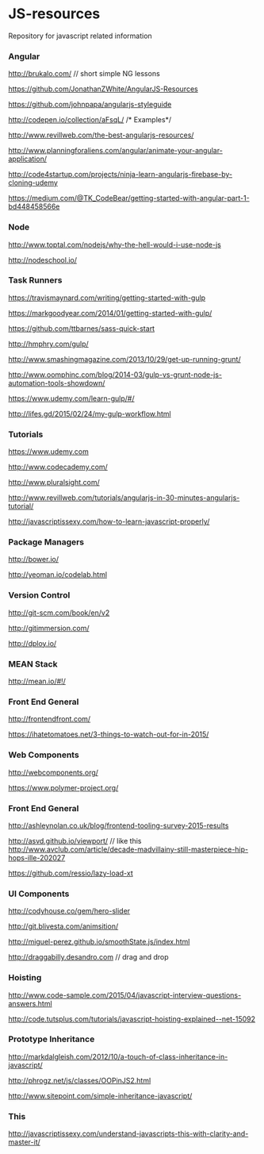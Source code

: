 JS-resources
============

Repository for javascript related information

<h3>Angular</h3>

http://brukalo.com/  // short simple NG lessons

https://github.com/JonathanZWhite/AngularJS-Resources

https://github.com/johnpapa/angularjs-styleguide

http://codepen.io/collection/aFsqL/  /* Examples*/

http://www.revillweb.com/the-best-angularjs-resources/

http://www.planningforaliens.com/angular/animate-your-angular-application/

http://code4startup.com/projects/ninja-learn-angularjs-firebase-by-cloning-udemy

https://medium.com/@TK_CodeBear/getting-started-with-angular-part-1-bd448458566e

<h3>Node</h3>

http://www.toptal.com/nodejs/why-the-hell-would-i-use-node-js

http://nodeschool.io/

<h3>Task Runners</h3>

https://travismaynard.com/writing/getting-started-with-gulp

https://markgoodyear.com/2014/01/getting-started-with-gulp/

https://github.com/ttbarnes/sass-quick-start

http://hmphry.com/gulp/

http://www.smashingmagazine.com/2013/10/29/get-up-running-grunt/

http://www.oomphinc.com/blog/2014-03/gulp-vs-grunt-node-js-automation-tools-showdown/

https://www.udemy.com/learn-gulp/#/

http://lifes.gd/2015/02/24/my-gulp-workflow.html

<h3>Tutorials</h3>

https://www.udemy.com

http://www.codecademy.com/

http://www.pluralsight.com/

http://www.revillweb.com/tutorials/angularjs-in-30-minutes-angularjs-tutorial/

http://javascriptissexy.com/how-to-learn-javascript-properly/

<h3>Package Managers</h3>

http://bower.io/

http://yeoman.io/codelab.html

<h3>Version Control</h3>

http://git-scm.com/book/en/v2

http://gitimmersion.com/

http://dploy.io/

<h3>MEAN Stack</h3>

http://mean.io/#!/

<h3>Front End General</h3>

http://frontendfront.com/

https://ihatetomatoes.net/3-things-to-watch-out-for-in-2015/

<h3>Web Components</h3>

http://webcomponents.org/

https://www.polymer-project.org/

<h3>Front End General</h3>

http://ashleynolan.co.uk/blog/frontend-tooling-survey-2015-results

http://asvd.github.io/viewport/  // like this http://www.avclub.com/article/decade-madvillainy-still-masterpiece-hip-hops-ille-202027

https://github.com/ressio/lazy-load-xt

<h3>UI Components</h3>

http://codyhouse.co/gem/hero-slider

http://git.blivesta.com/animsition/

http://miguel-perez.github.io/smoothState.js/index.html

http://draggabilly.desandro.com  // drag and drop

<h3>Hoisting</h3>

http://www.code-sample.com/2015/04/javascript-interview-questions-answers.html

http://code.tutsplus.com/tutorials/javascript-hoisting-explained--net-15092

<h3>Prototype Inheritance</h3>

http://markdalgleish.com/2012/10/a-touch-of-class-inheritance-in-javascript/

http://phrogz.net/js/classes/OOPinJS2.html

http://www.sitepoint.com/simple-inheritance-javascript/

<h3>This</h3>

http://javascriptissexy.com/understand-javascripts-this-with-clarity-and-master-it/


